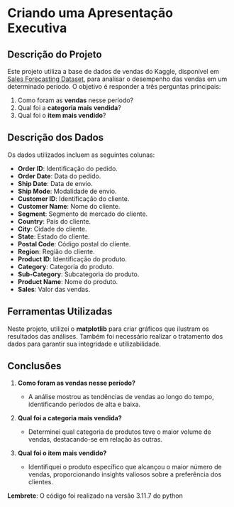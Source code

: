 
# Criando uma Apresentação Executiva

## Descrição do Projeto

Este projeto utiliza a base de dados de vendas do Kaggle, disponível em [Sales Forecasting Dataset](https://www.kaggle.com/datasets/rohitsahoo/sales-forecasting), para analisar o desempenho das vendas em um determinado período. O objetivo é responder a três perguntas principais:

1. Como foram as **vendas** nesse período?
2. Qual foi a **categoria mais vendida**?
3. Qual foi o **item mais vendido**?

## Descrição dos Dados

Os dados utilizados incluem as seguintes colunas:

- **Order ID**: Identificação do pedido.
- **Order Date**: Data do pedido.
- **Ship Date**: Data de envio.
- **Ship Mode**: Modalidade de envio.
- **Customer ID**: Identificação do cliente.
- **Customer Name**: Nome do cliente.
- **Segment**: Segmento de mercado do cliente.
- **Country**: País do cliente.
- **City**: Cidade do cliente.
- **State**: Estado do cliente.
- **Postal Code**: Código postal do cliente.
- **Region**: Região do cliente.
- **Product ID**: Identificação do produto.
- **Category**: Categoria do produto.
- **Sub-Category**: Subcategoria do produto.
- **Product Name**: Nome do produto.
- **Sales**: Valor das vendas.

## Ferramentas Utilizadas

Neste projeto, utilizei o **matplotlib** para criar gráficos que ilustram os resultados das análises. Também foi necessário realizar o tratamento dos dados para garantir sua integridade e utilizabilidade.

## Conclusões

1. **Como foram as vendas nesse período?**
    - A análise mostrou as tendências de vendas ao longo do tempo, identificando períodos de alta e baixa.

2. **Qual foi a categoria mais vendida?**
    - Determinei qual categoria de produtos teve o maior volume de vendas, destacando-se em relação às outras.

3. **Qual foi o item mais vendido?**
    - Identifiquei o produto específico que alcançou o maior número de vendas, proporcionando insights valiosos sobre a preferência dos clientes.


**Lembrete**: O código foi realizado na versão 3.11.7 do python
